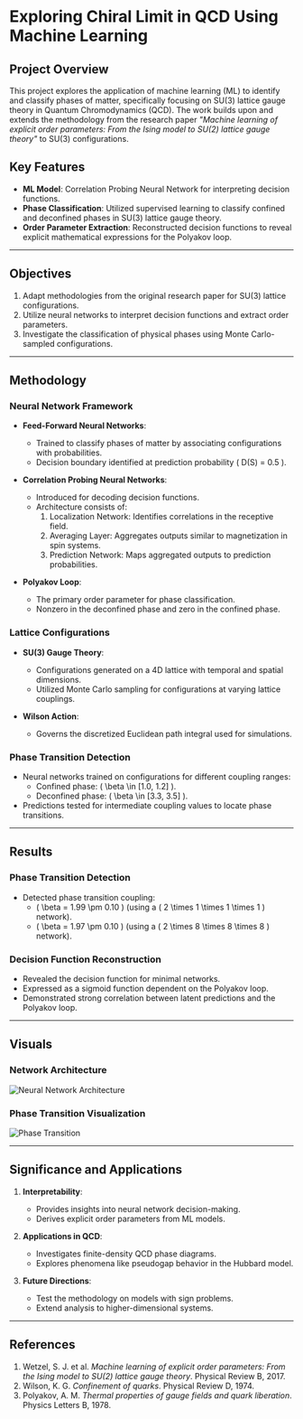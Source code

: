 # Exploring Chiral Limit in QCD Using Machine Learning

## Project Overview
This project explores the application of machine learning (ML) to identify and classify phases of matter, specifically focusing on SU(3) lattice gauge theory in Quantum Chromodynamics (QCD). The work builds upon and extends the methodology from the research paper *"Machine learning of explicit order parameters: From the Ising model to SU(2) lattice gauge theory"* to SU(3) configurations.

## Key Features
- **ML Model**: Correlation Probing Neural Network for interpreting decision functions.
- **Phase Classification**: Utilized supervised learning to classify confined and deconfined phases in SU(3) lattice gauge theory.
- **Order Parameter Extraction**: Reconstructed decision functions to reveal explicit mathematical expressions for the Polyakov loop.

---

## Objectives
1. Adapt methodologies from the original research paper for SU(3) lattice configurations.
2. Utilize neural networks to interpret decision functions and extract order parameters.
3. Investigate the classification of physical phases using Monte Carlo-sampled configurations.

---

## Methodology

### Neural Network Framework
- **Feed-Forward Neural Networks**:
  - Trained to classify phases of matter by associating configurations with probabilities.
  - Decision boundary identified at prediction probability \( D(S) = 0.5 \).

- **Correlation Probing Neural Networks**:
  - Introduced for decoding decision functions.
  - Architecture consists of:
    1. Localization Network: Identifies correlations in the receptive field.
    2. Averaging Layer: Aggregates outputs similar to magnetization in spin systems.
    3. Prediction Network: Maps aggregated outputs to prediction probabilities.

- **Polyakov Loop**:
  - The primary order parameter for phase classification.
  - Nonzero in the deconfined phase and zero in the confined phase.

### Lattice Configurations
- **SU(3) Gauge Theory**:
  - Configurations generated on a 4D lattice with temporal and spatial dimensions.
  - Utilized Monte Carlo sampling for configurations at varying lattice couplings.

- **Wilson Action**:
  - Governs the discretized Euclidean path integral used for simulations.

### Phase Transition Detection
- Neural networks trained on configurations for different coupling ranges:
  - Confined phase: \( \beta \in [1.0, 1.2] \).
  - Deconfined phase: \( \beta \in [3.3, 3.5] \).
- Predictions tested for intermediate coupling values to locate phase transitions.

---

## Results

### Phase Transition Detection
- Detected phase transition coupling:
  - \( \beta = 1.99 \pm 0.10 \) (using a \( 2 \times 1 \times 1 \times 1 \) network).
  - \( \beta = 1.97 \pm 0.10 \) (using a \( 2 \times 8 \times 8 \times 8 \) network).

### Decision Function Reconstruction
- Revealed the decision function for minimal networks.
- Expressed as a sigmoid function dependent on the Polyakov loop.
- Demonstrated strong correlation between latent predictions and the Polyakov loop.

---

## Visuals

### Network Architecture
![Neural Network Architecture](https://github.com/user-attachments/assets/20367d50-9f7e-4344-82ce-b8138e9b2cc9)


### Phase Transition Visualization
![Phase Transition](https://github.com/user-attachments/assets/572b7ff9-f0b8-4956-aebc-1b40bef7b507)

---

## Significance and Applications
1. **Interpretability**:
   - Provides insights into neural network decision-making.
   - Derives explicit order parameters from ML models.

2. **Applications in QCD**:
   - Investigates finite-density QCD phase diagrams.
   - Explores phenomena like pseudogap behavior in the Hubbard model.

3. **Future Directions**:
   - Test the methodology on models with sign problems.
   - Extend analysis to higher-dimensional systems.

---

## References
1. Wetzel, S. J. et al. *Machine learning of explicit order parameters: From the Ising model to SU(2) lattice gauge theory*. Physical Review B, 2017.
2. Wilson, K. G. *Confinement of quarks*. Physical Review D, 1974.
3. Polyakov, A. M. *Thermal properties of gauge fields and quark liberation*. Physics Letters B, 1978.
